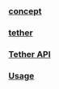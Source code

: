 ### [concept](http://www.dayqkl.com/1551.html)

### [tether](https://tether.to/)

### [Tether API](http://platform.tether.to/)

### [Usage](http://8btc.com/thread-77344-1-13.html)
